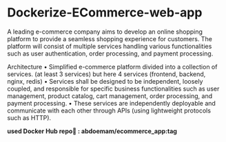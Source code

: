 # Dockerize-ECommerce-web-app
A leading e-commerce company aims to develop an online shopping platform to provide a seamless shopping experience for customers. The platform will consist of multiple services handling various functionalities such as user authentication, order processing, and payment processing.  

Architecture • Simplified e-commerce platform divided into a collection of services. (at least 3 services) but here 4 services (frontend, backend, nginx, redis) • Services shall be designed to be independent, loosely coupled, and responsible for specific business functionalities such as user management, product catalog, cart management, order processing, and payment processing. • These services are independently deployable and communicate with each other through APIs (using lightweight protocols such as HTTP).

**used Docker Hub repo:whale: : abdoemam/ecommerce_app:tag**
